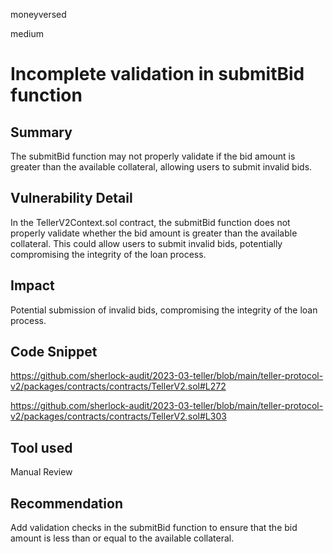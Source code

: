 moneyversed

medium

# Incomplete validation in submitBid function

## Summary

The submitBid function may not properly validate if the bid amount is greater than the available collateral, allowing users to submit invalid bids.

## Vulnerability Detail

In the TellerV2Context.sol contract, the submitBid function does not properly validate whether the bid amount is greater than the available collateral. This could allow users to submit invalid bids, potentially compromising the integrity of the loan process.

## Impact

Potential submission of invalid bids, compromising the integrity of the loan process.

## Code Snippet

https://github.com/sherlock-audit/2023-03-teller/blob/main/teller-protocol-v2/packages/contracts/contracts/TellerV2.sol#L272

https://github.com/sherlock-audit/2023-03-teller/blob/main/teller-protocol-v2/packages/contracts/contracts/TellerV2.sol#L303

## Tool used

Manual Review

## Recommendation

Add validation checks in the submitBid function to ensure that the bid amount is less than or equal to the available collateral.
